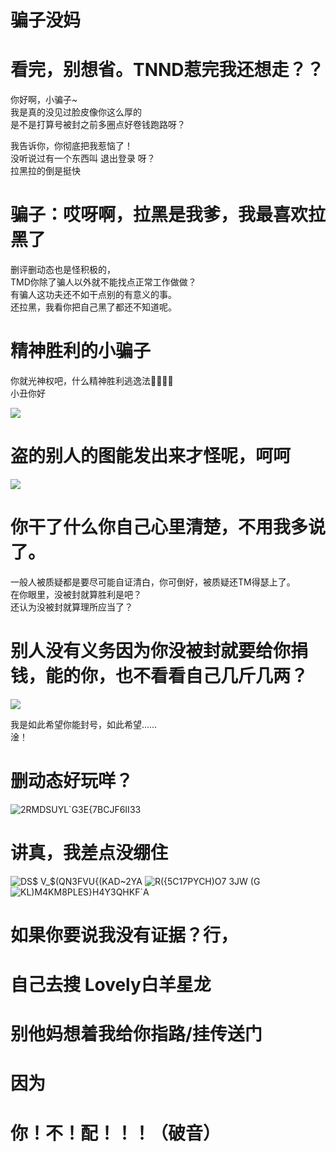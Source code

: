 # 骗子没妈
# 看完，别想省。TNND惹完我还想走？？

你好啊，小骗子~<br>
我是真的没见过脸皮像你这么厚的<br>
是不是打算号被封之前多圈点好卷钱跑路呀？<br>

我告诉你，你彻底把我惹恼了！<br>
没听说过有一个东西叫 退出登录 呀？<br>
拉黑拉的倒是挺快<br>

# 骗子：哎呀啊，拉黑是我爹，我最喜欢拉黑了

删评删动态也是怪积极的，<br>
TMD你除了骗人以外就不能找点正常工作做做？<br>
有骗人这功夫还不如干点别的有意义的事。<br>
还拉黑，我看你把自己黑了都还不知道呢。<br>

# 精神胜利的小骗子

你就光神权吧，什么精神胜利逃逸法🤣🤣🤣😋<br>
小丑你好

![](https://qg46.github.io/bilibili/item/pzmm/R%28L~I$B}@6[7_9S{1BL7}W7.jpg)

# 盗的别人的图能发出来才怪呢，呵呵

![](https://qg46.github.io/bilibili/item/pzmm/NAFTJZI9SH3AQ4F~[G2[X_0.jpg)

# 你干了什么你自己心里清楚，不用我多说了。

一般人被质疑都是要尽可能自证清白，你可倒好，被质疑还TM得瑟上了。<br>
在你眼里，没被封就算胜利是吧？<br>
还认为没被封就算理所应当了？<br>

# 别人没有义务因为你没被封就要给你捐钱，能的你，也不看看自己几斤几两？

![](https://qg46.github.io/bilibili/item/pzmm/GT7B7%7DW_B047HM7AUW9%7BZM8.jpg)<br>

我是如此希望你能封号，如此希望……<br>
淦！

# 删动态好玩咩？

![2RMDSUYL`G3E{7BCJF6II33](https://github.com/qg46/bilibili/assets/78160128/440cf143-99a4-4f9b-9f0d-3158563c2c16)

# 讲真，我差点没绷住 

![DS$ V_$(QN3FVU{(KAD~2YA](https://github.com/qg46/bilibili/assets/78160128/759ddec9-6e13-455e-8f5c-50a9655883ba)
![R({5$C17PYCH$)O7 3JW (G](https://github.com/qg46/bilibili/assets/78160128/f964913c-9475-40b5-af54-42e6279d08dc)
![KL)M4KM8PLES}H4Y3QHKF`A](https://github.com/qg46/bilibili/assets/78160128/8a5086d6-d993-4f6a-a062-dc84bdab99bb)


# 如果你要说我没有证据？行，
# 自己去搜 Lovely白羊星龙
# 别他妈想着我给你指路/挂传送门
# 因为
# 你！不！配！！！（破音）
